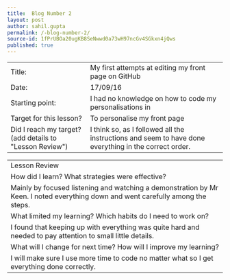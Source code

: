 ```yaml
---
title:  Blog Number 2
layout: post
author: sahil.gupta
permalink: /-blog-number-2/
source-id: 1fPrUBOa20ugKB8SeNwwd0a73wH97ncGv4SGkxn4jQws
published: true
---
```

<table>
  <tr>
    <td>Title:</td>
    <td>My first attempts at editing my front page on GitHub</td>
  </tr>
  <tr>
    <td>Date:</td>
    <td>17/09/16</td>
  </tr>
  <tr>
    <td>Starting point:</td>
    <td>I had no knowledge on how to code my personalisations in</td>
  </tr>
  <tr>
    <td>Target for this lesson?</td>
    <td>To personalise my front page</td>
  </tr>
  <tr>
    <td>Did I reach my target? 
(add details to "Lesson Review")</td>
    <td>I think so, as I followed all the instructions and seem to have done everything in the correct order.</td>
  </tr>
</table>


<table>
  <tr>
    <td>Lesson Review</td>
  </tr>
  <tr>
    <td>How did I learn? What strategies were effective? </td>
  </tr>
  <tr>
    <td>Mainly by focused listening and watching a demonstration by Mr Keen. I noted everything down and went carefully among the steps.</td>
  </tr>
  <tr>
    <td>What limited my learning? Which habits do I need to work on? </td>
  </tr>
  <tr>
    <td>I found that keeping up with everything was quite hard and needed to pay attention to small little details.</td>
  </tr>
  <tr>
    <td>What will I change for next time? How will I improve my learning?</td>
  </tr>
  <tr>
    <td>I will make sure I use more time to code no matter what so I get everything done correctly.</td>
  </tr>
</table>


